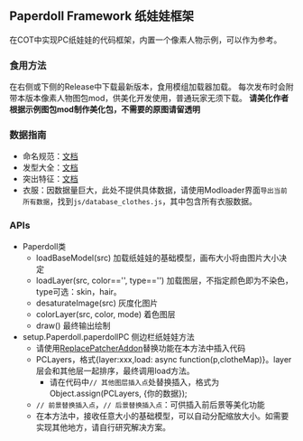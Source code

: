 ## Paperdoll Framework 纸娃娃框架

在COT中实现PC纸娃娃的代码框架，内置一个像素人物示例，可以作为参考。

### 食用方法

在右侧或下侧的Release中下载最新版本，食用模组加载器加载。
每次发布时会附带本版本像素人物图包mod，供美化开发使用，普通玩家无须下载。
**请美化作者根据示例图包mod制作美化包，不需要的原图请留透明**

### 数据指南
- 命名规范：[文档](https://github.com/HCPTangHY/CoT-Paperdoll-Mod/blob/main/doc/命名规范.md)
- 发型大全：[文档](https://github.com/HCPTangHY/CoT-Paperdoll-Mod/blob/main/doc/hairstyle.md)
- 突出特征：[文档](https://github.com/HCPTangHY/CoT-Paperdoll-Mod/blob/main/doc/dmarks.md)
- 衣服：因数据量巨大，此处不提供具体数据，请使用Modloader界面`导出当前所有数据`，找到`js/database_clothes.js`，其中包含所有衣服数据。

### APIs

- Paperdoll类
    - loadBaseModel(src) 加载纸娃娃的基础模型，画布大小将由图片大小决定
    - loadLayer(src, color=='', type=='') 加载图层，不指定颜色即为不染色，type可选：skin，hair。
    - desaturateImage(src) 灰度化图片
    - colorLayer(src, color, mode) 着色图层
    - draw() 最终输出绘制
- setup.Paperdoll.paperdollPC 侧边栏纸娃娃方法
    - 请使用[ReplacePatcherAddon](https://github.com/Lyoko-Jeremie/Degrees-of-Lewdity_Mod_ReplacePatch)替换功能在本方法中插入代码
    - PCLayers，格式{layer:xxx,load: async function(p,clotheMap)}。layer层会和其他层一起排序，最终调用load方法。
        - 请在代码中`// 其他图层插入点`处替换插入，格式为Object.assign(PCLayers, {你的数据});
    - `// 前景替换插入点`，`// 后景替换插入点`：可供插入前后景等美化功能
    - 在本方法中，接收任意大小的基础模型，可以自动分配缩放大小。如需要实现其他地方，请自行研究解决方案。